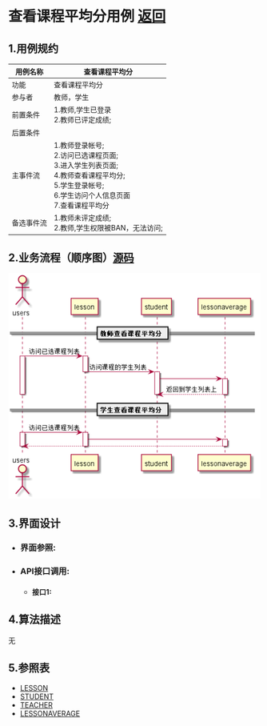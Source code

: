 # 查看课程平均分用例 [返回][1]
## 1.用例规约
<table>
    <thead>
        <tr>
            <th>用例名称</th>
            <th>查看课程平均分</th>
        </tr>
    </thead>
    <tbody>
         <tr>
            <td>功能</td>
            <td>查看课程平均分</td>
         </tr>
         <tr>
            <td>参与者</td>
            <td>教师，学生</td>
         </tr>
         <tr>
            <td>前置条件</td>
            <td>1.教师,学生已登录<br>
                2.教师已评定成绩;<br>
            </td>
         </tr>
         <tr>
            <td>后置条件</td>
            <td></td>
         </tr>
         <tr>
            <td>主事件流</td>
            <td>1.教师登录帐号;<br>
                2.访问已选课程页面;<br>
                3.进入学生列表页面;<br>
                4.教师查看课程平均分;<br>
                5.学生登录帐号;<br>
                6.学生访问个人信息页面<br>
                7.查看课程平均分<br>
            </td>
         </tr>
         <tr>
            <td>备选事件流</td>
            <td>1.教师未评定成绩;<br>
                2.教师,学生权限被BAN，无法访问;<br>
            </td>
         </tr>
    </tbody>
</table>

## 2.业务流程（顺序图）[源码][2]
<img src="https://github.com/mzy1997/is_analysis/blob/master/test6/sequence查看课程平均分.png"/>

## 3.界面设计
- ### 界面参照:
- ### API接口调用:
    - #### 接口1:

## 4.算法描述
无

## 5.参照表
- [LESSON][3]
- [STUDENT][4]
- [TEACHER][5]
- [LESSONAVERAGE][6]



[1]: https://github.com/mzy1997/is_analysis/blob/master/test6/README.md    "返回" 
[2]: https://github.com/mzy1997/is_analysis/blob/master/test6/src/showLessonAverage.puml    "源码" 
[3]: https://github.com/mzy1997/is_analysis/blob/master/test6/数据库设计.md/#LESSON表课程表    "LESSON"  
[4]: https://github.com/mzy1997/is_analysis/blob/master/test6/数据库设计.md/#STUDENT表学生表    "STUDENT" 
[5]: https://github.com/mzy1997/is_analysis/blob/master/test6/数据库设计.md/#TEACHER表教师表    "TEACHER" 
[6]: https://github.com/mzy1997/is_analysis/blob/master/test6/数据库设计.md/#LESSONAVERAGE表课程平均分表    "LESSONAVERAGE" 
